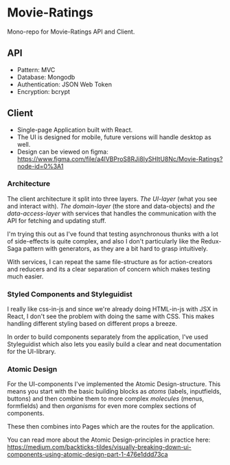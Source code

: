 # Movie-Ratings

Mono-repo for Movie-Ratings API and Client.

## API

- Pattern: MVC
- Database: Mongodb
- Authentication: JSON Web Token
- Encryption: bcrypt

## Client

- Single-page Application built with React.
- The UI is designed for mobile, future versions will handle desktop as well.
- Design can be viewed on figma: https://www.figma.com/file/a4lVBProS8RJi8IySHItU8Nc/Movie-Ratings?node-id=0%3A1

### Architecture

The client architecture it split into three layers. *The UI-layer* (what you see and interact with). *The domain-layer* (the store and data-objects) and *the data-access-layer* with services that handles the communication with the API for fetching and updating stuff.

I'm trying this out as I've found that testing asynchronous thunks with a lot of side-effects is quite complex, and also I don't particularly like the Redux-Saga pattern with generators, as they are a bit hard to grasp intuitively.

With services, I can repeat the same file-structure as for action-creators and reducers and its a clear separation of concern which makes testing much easier.

### Styled Components and Styleguidist

I really like css-in-js and since we're already doing HTML-in-js with JSX in React, I don't see the problem with doing the same with CSS. This makes handling different styling based on different props a breeze.

In order to build components separately from the application, I've used Styleguidist which also lets you easily build a clear and neat documentation for the UI-library.

### Atomic Design

For the UI-components I've implemented the Atomic Design-structure. This means you start with the basic building blocks as *atoms* (labels, inputfields, buttons) and then combine them to more complex *molecules* (menus, formfields) and then *organisms* for even more complex sections of components.

These then combines into Pages which are the routes for the application.

You can read more about the Atomic Design-principles in practice here: https://medium.com/backticks-tildes/visually-breaking-down-ui-components-using-atomic-design-part-1-476e1ddd73ca
